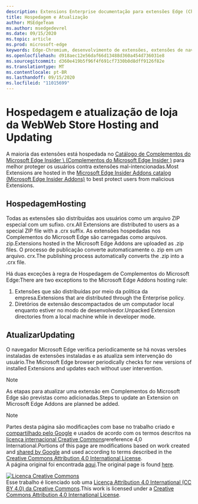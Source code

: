 ```yaml
---
description: Extensions Enterprise documentação para extensões Edge (Chromium).
title: Hospedagem e Atualização
author: MSEdgeTeam
ms.author: msedgedevrel
ms.date: 09/15/2020
ms.topic: article
ms.prod: microsoft-edge
keywords: Edge-Chromium, desenvolvimento de extensões, extensões de navegador, Complementos, centro de parceiros, desenvolvedor
ms.openlocfilehash: d918aec12e56daf66d13488d360a454d736031e8
ms.sourcegitcommit: d360e419b5f96f4f691cf7330b0d8dff9126f82e
ms.translationtype: MT
ms.contentlocale: pt-BR
ms.lasthandoff: 09/15/2020
ms.locfileid: "11015699"
---
```

# <span data-ttu-id="3a56f-104">Hospedagem e atualização de loja da Web</span><span class="sxs-lookup"><span data-stu-id="3a56f-104">Web Store Hosting and Updating</span></span>  

<span data-ttu-id="3a56f-105">A maioria das extensões está hospedada no [Catálogo de Complementos do Microsoft Edge Insider \ (Complementos do Microsoft Edge Insider \)][MicrosoftStoreExtensions] para melhor proteger os usuários contra extensões mal-intencionadas.</span><span class="sxs-lookup"><span data-stu-id="3a56f-105">Most Extensions are hosted in the [Microsoft Edge Insider Addons catalog \(Microsoft Edge Insider Addons\)][MicrosoftStoreExtensions] to best protect users from malicious Extensions.</span></span>  

## <span data-ttu-id="3a56f-106">Hospedagem</span><span class="sxs-lookup"><span data-stu-id="3a56f-106">Hosting</span></span>  

<span data-ttu-id="3a56f-107">Todas as extensões são distribuídas aos usuários como um arquivo ZIP especial com um sufixo. crx.</span><span class="sxs-lookup"><span data-stu-id="3a56f-107">All Extensions are distributed to users as a special ZIP file with a .crx suffix.</span></span>  <span data-ttu-id="3a56f-108">As extensões hospedadas nos Complementos do Microsoft Edge são carregadas como arquivos. zip.</span><span class="sxs-lookup"><span data-stu-id="3a56f-108">Extensions hosted in the Microsoft Edge Addons are uploaded as .zip files.</span></span> <span data-ttu-id="3a56f-109">O processo de publicação converte automaticamente o. zip em um arquivo. crx.</span><span class="sxs-lookup"><span data-stu-id="3a56f-109">The publishing process automatically converts the .zip into a .crx file.</span></span>  

<span data-ttu-id="3a56f-110">Há duas exceções à regra de Hospedagem de Complementos do Microsoft Edge:</span><span class="sxs-lookup"><span data-stu-id="3a56f-110">There are two exceptions to the Microsoft Edge Addons hosting rule:</span></span>  

1.  <span data-ttu-id="3a56f-111">Extensões que são distribuídas por meio da política da empresa.</span><span class="sxs-lookup"><span data-stu-id="3a56f-111">Extensions that are distributed through the Enterprise policy.</span></span>  
1.  <span data-ttu-id="3a56f-112">Diretórios de extensão descompactados de um computador local enquanto estiver no modo de desenvolvedor.</span><span class="sxs-lookup"><span data-stu-id="3a56f-112">Unpacked Extension directories from a local machine while in developer mode.</span></span>  

## <span data-ttu-id="3a56f-113">Atualizar</span><span class="sxs-lookup"><span data-stu-id="3a56f-113">Updating</span></span>  

<span data-ttu-id="3a56f-114">O navegador Microsoft Edge verifica periodicamente se há novas versões instaladas de extensões instaladas e as atualiza sem intervenção do usuário.</span><span class="sxs-lookup"><span data-stu-id="3a56f-114">The Microsoft Edge browser periodically checks for new versions of installed Extensions and updates each without user intervention.</span></span>  

> [!NOTE]
> <span data-ttu-id="3a56f-115">As etapas para atualizar uma extensão em Complementos do Microsoft Edge são previstas como adicionadas.</span><span class="sxs-lookup"><span data-stu-id="3a56f-115">Steps to update an Extension on Microsoft Edge Addons are planned be added.</span></span>  

<!-- image links -->

<!-- links -->  

[MicrosoftStoreExtensions]: https://microsoftedge.microsoft.com/insider-addons/category/EdgeExtensions "Extensões-complementos do Microsoft Edge Insider"  

> [!NOTE]
> <span data-ttu-id="3a56f-117">Partes desta página são modificações com base no trabalho criado e [compartilhado pelo Google][GoogleSitePolicies] e usados de acordo com os termos descritos na [licença internacional Creative Commons][CCA4IL]rereference 4,0 International.</span><span class="sxs-lookup"><span data-stu-id="3a56f-117">Portions of this page are modifications based on work created and [shared by Google][GoogleSitePolicies] and used according to terms described in the [Creative Commons Attribution 4.0 International License][CCA4IL].</span></span>  
> <span data-ttu-id="3a56f-118">A página original foi encontrada [aqui](https://developer.chrome.com/extensions/hosting).</span><span class="sxs-lookup"><span data-stu-id="3a56f-118">The original page is found [here](https://developer.chrome.com/extensions/hosting).</span></span>  

[![Licença Creative Commons][CCby4Image]][CCA4IL]  
<span data-ttu-id="3a56f-120">Esse trabalho é licenciado sob uma [Licença Attribution 4.0 International (CC BY 4.0) da Creative Commons][CCA4IL].</span><span class="sxs-lookup"><span data-stu-id="3a56f-120">This work is licensed under a [Creative Commons Attribution 4.0 International License][CCA4IL].</span></span>  

[CCA4IL]: https://creativecommons.org/licenses/by/4.0  
[CCby4Image]: https://i.creativecommons.org/l/by/4.0/88x31.png  
[GoogleSitePolicies]: https://developers.google.com/terms/site-policies  

